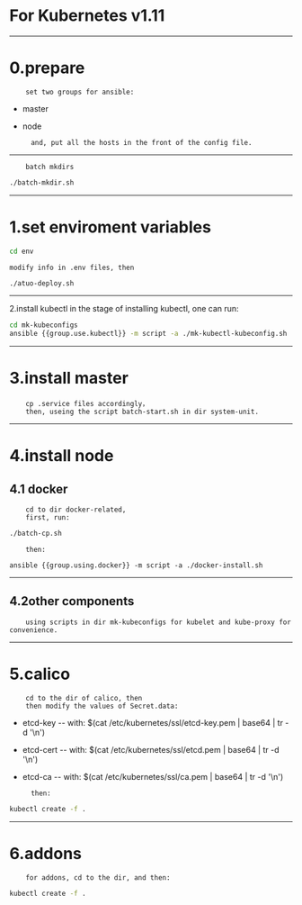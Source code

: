 For Kubernetes v1.11
===

---
0.prepare 
===
		set two groups for ansible:
* master 
* node

		and, put all the hosts in the front of the config file. 

---
		batch mkdirs		
```sh
./batch-mkdir.sh
```

---
1.set enviroment variables
===
```sh
cd env
```
	modify info in .env files, then
```sh
./atuo-deploy.sh
```
---
2.install kubectl
		in the stage of installing kubectl, one can run:
```sh
cd mk-kubeconfigs
ansible {{group.use.kubectl}} -m script -a ./mk-kubectl-kubeconfig.sh
```

---
3.install master
===
		cp .service files accordingly，
		then, useing the script batch-start.sh in dir system-unit.

---
4.install node
===
4.1 docker
---
		cd to dir docker-related, 
		first, run:
```sh
./batch-cp.sh
```
		then:
```shell
ansible {{group.using.docker}} -m script -a ./docker-install.sh
```

---
4.2other components
---
		using scripts in dir mk-kubeconfigs for kubelet and kube-proxy for convenience.

---
5.calico
===
		cd to the dir of calico, then
		then modify the values of Secret.data:
* etcd-key  -- with: $(cat /etc/kubernetes/ssl/etcd-key.pem | base64 | tr -d '\n')
* etcd-cert -- with: $(cat /etc/kubernetes/ssl/etcd.pem | base64 | tr -d '\n')
* etcd-ca   -- with: $(cat /etc/kubernetes/ssl/ca.pem | base64 | tr -d '\n')

		then:
```sh
kubectl create -f .
```

---
6.addons
===
		for addons, cd to the dir, and then:
```sh
kubectl create -f .
```
